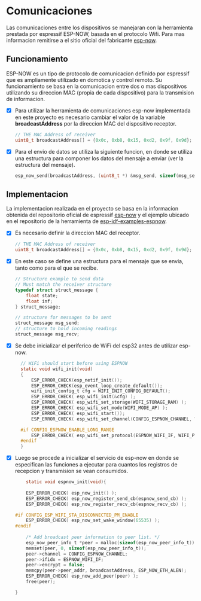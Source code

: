 # Comunicaciones

Las comunicaciones entre los dispositivos se manejaran con la herramienta prestada por espressif ESP-NOW, basada en el protocolo Wifi. Para mas informacion remitirse a el sitio oficial del fabricante [esp-now](https://docs.espressif.com/projects/esp-idf/en/latest/esp32/api-reference/network/esp_now.html#).

## Funcionamiento 

ESP-NOW es un tipo de protocolo de comunicacion definido por espressif que es ampliamente utilizado en domotica y control remoto. Su funcionamiento se basa en la comunicacion entre dos o mas dispositivos utilizando su direccion MAC (propia de cada dispositivo) para la transmision de informacion.

- [X] Para utilizar la herramienta de comunicaciones esp-now implementada en este proyecto es necesario cambiar el valor de la variable **broadcastAddress** por la direccion MAC del dispositivo receptor.
  
  ```c
  // THE MAC Address of receiver 
  uint8_t broadcastAddress[] = {0x0c, 0xb8, 0x15, 0xd2, 0x9f, 0x9d};
  ```
- [X] Para el envio de datos se utiliza la siguiente funcion, en donde se utiliza una estructura para componer los datos del mensaje a enviar (ver la estructura del mensaje).

  ```c
  esp_now_send(broadcastAddress, (uint8_t *) &msg_send, sizeof(msg_send));
  ```

## Implementacion

La implementacion realizada en el proyecto se basa en la informacion obtenida del repositorio oficial de espressif [esp-now](https://docs.espressif.com/projects/esp-idf/en/latest/esp32/api-reference/network/esp_now.html#) y el ejemplo ubicado en el repositorio de la herramienta de [esp-idf-examples-espnow](https://github.com/espressif/esp-idf/tree/master/examples/wifi/espnow). 

- [X] Es necesario definir la direccion MAC del receptor.
  ```c
  // THE MAC Address of receiver 
  uint8_t broadcastAddress[] = {0x0c, 0xb8, 0x15, 0xd2, 0x9f, 0x9d};
  ```
- [X]   En este caso se define una estructura para el mensaje que se envia, tanto como para el que se recibe.
    ```c
    // Structure example to send data
    // Must match the receiver structure
    typedef struct struct_message {
        float state;
        float inf;
    } struct_message;

    // structure for messages to be sent
    struct_message msg_send;
    // structure to hold incoming readings
    struct_message msg_recv;
     ```

- [X] Se debe inicializar el periferico de WiFi del esp32 antes de utilizar esp-now.
  ```c
    // WiFi should start before using ESPNOW
    static void wifi_init(void)
    {
        ESP_ERROR_CHECK(esp_netif_init());
        ESP_ERROR_CHECK(esp_event_loop_create_default());
        wifi_init_config_t cfg = WIFI_INIT_CONFIG_DEFAULT();
        ESP_ERROR_CHECK( esp_wifi_init(&cfg) );
        ESP_ERROR_CHECK( esp_wifi_set_storage(WIFI_STORAGE_RAM) );
        ESP_ERROR_CHECK( esp_wifi_set_mode(WIFI_MODE_AP) );
        ESP_ERROR_CHECK( esp_wifi_start());
        ESP_ERROR_CHECK( esp_wifi_set_channel(CONFIG_ESPNOW_CHANNEL, WIFI_SECOND_CHAN_NONE));

    #if CONFIG_ESPNOW_ENABLE_LONG_RANGE
        ESP_ERROR_CHECK( esp_wifi_set_protocol(ESPNOW_WIFI_IF, WIFI_PROTOCOL_11B|WIFI_PROTOCOL_11G|WIFI_PROTOCOL_11N|WIFI_PROTOCOL_LR) );
    #endif
    }
  ```
- [X] Luego se procede a inicializar el servicio de esp-now en donde se especifican las funciones a ejecutar para cuantos los registros de recepcion y transmision se vean consumidos.

    ```c
        static void espnow_init(void){
        
        ESP_ERROR_CHECK( esp_now_init() );
        ESP_ERROR_CHECK( esp_now_register_send_cb(espnow_send_cb) );
        ESP_ERROR_CHECK( esp_now_register_recv_cb(espnow_recv_cb) );

    #if CONFIG_ESP_WIFI_STA_DISCONNECTED_PM_ENABLE
        ESP_ERROR_CHECK( esp_now_set_wake_window(65535) );
    #endif
        
        /* Add broadcast peer information to peer list. */
        esp_now_peer_info_t *peer = malloc(sizeof(esp_now_peer_info_t));
        memset(peer, 0, sizeof(esp_now_peer_info_t));
        peer->channel = CONFIG_ESPNOW_CHANNEL;
        peer->ifidx = ESPNOW_WIFI_IF;
        peer->encrypt = false;
        memcpy(peer->peer_addr, broadcastAddress, ESP_NOW_ETH_ALEN);
        ESP_ERROR_CHECK( esp_now_add_peer(peer) );
        free(peer);

    }
    ```

 